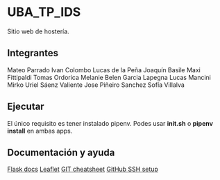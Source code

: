 # UBA_TP_IDS
Sitio web de hostería.

## Integrantes
Mateo Parrado
Ivan Colombo
Lucas de la Peña
Joaquín Basile 
Maxi Fittipaldi
Tomas Ordorica
Melanie Belen Garcia Lapegna
Lucas Mancini
Mirko Uriel Sáenz Valiente
Jose Piñeiro Sanchez
Sofía Villalva 


## Ejecutar
El único requisito es tener instalado pipenv.
Podes usar **init.sh** o **pipenv install** en
ambas apps.

## Documentación y ayuda
[Flask docs](https://flask.palletsprojects.com/en/3.0.x/)
[Leaflet](https://leafletjs.com/examples.html)
[GIT cheatsheet](https://education.github.com/git-cheat-sheet-education.pdf)
[GitHub SSH setup](https://docs.github.com/en/authentication/connecting-to-github-with-ssh)
